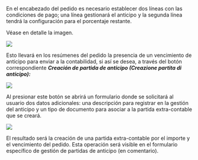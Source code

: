 En el encabezado del pedido es necesario establecer dos líneas con las condiciones de pago; una línea gestionará el anticipo y la segunda línea tendrá la configuración para el porcentaje restante.

Véase en detalle la imagen.

![](/img/it-it/finance-area/maturity-values/maturity-values/advance-maturities/advance-maturity-order.png)

Esto llevará en los resúmenes del pedido la presencia de un vencimiento de anticipo para enviar a la contabilidad, si así se desea, a través del botón correspondiente ***Creación de partida de anticipo (Creazione partita di anticipo):***

![](/img/it-it/finance-area/maturity-values/maturity-values/advance-maturities/advance-maturity-order-creation.png)

Al presionar este botón se abrirá un formulario donde se solicitará al usuario dos datos adicionales: una descripción para registrar en la gestión del anticipo y un tipo de documento para asociar a la partida extra-contable que se creará.

![](/img/it-it/finance-area/maturity-values/maturity-values/advance-maturities/advance-maturity-order-creation-popup.png)

El resultado será la creación de una partida extra-contable por el importe y el vencimiento del pedido. Esta operación será visible en el formulario específico de gestión de partidas de anticipo (en comentario).